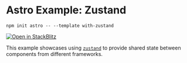 # Astro Example: Zustand

```
npm init astro -- --template with-zustand
```

[![Open in StackBlitz](https://developer.stackblitz.com/img/open_in_stackblitz.svg)](https://stackblitz.com/github/withastro/astro/tree/latest/examples/with-zustand)

This example showcases using [`zustand`](https://github.com/pmndrs/zustand) to provide shared state between components from different frameworks.
